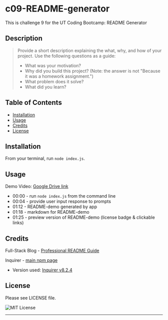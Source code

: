 # c09-README-generator
This is challenge 9 for the UT Coding Bootcamp: README Generator

## Description

> Provide a short description explaining the what, why, and how of your project. Use the following questions as a guide:  
>   
> - What was your motivation?  
> - Why did you build this project? (Note: the answer is not "Because it was a homework assignment.")  
> - What problem does it solve?  
> - What did you learn?  

## Table of Contents

- [Installation](#installation)
- [Usage](#usage)
- [Credits](#credits)
- [License](#license)

## Installation

From your terminal, run `node index.js`.

## Usage

Demo Video: [Google Drive link](https://drive.google.com/file/d/1bfQv8huGz617f-e7xsBgphTMShxAXpFM/view?usp=sharing)

- 00:00 - run `node index.js` from the command line
- 00:04 - provide user input response to prompts
- 01:12 - README-demo generated by app
- 01:18 - markdown for README-demo
- 01:25 - preview version of README-demo (license badge & clickable links)



## Credits

Full-Stack Blog - [Professional README Guide](https://coding-boot-camp.github.io/full-stack/github/professional-readme-guide)  

Inquirer - [main npm page](https://www.npmjs.com/package/inquirer)  
 - Version used: [Inquirer v8.2.4](https://www.npmjs.com/package/inquirer/v/8.2.4)  

## License

Please see LICENSE file.

![MIT License](https://img.shields.io/github/license/AustinBQ02/c03-password-generator)

---
